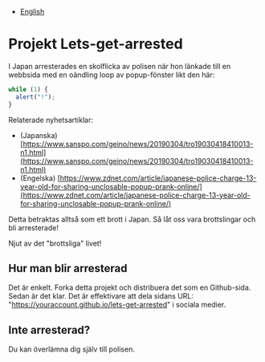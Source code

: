 - [English](README.md)

# Projekt Lets-get-arrested

I Japan arresterades en skolflicka av polisen när hon länkade till en webbsida med en oändling loop av popup-fönster likt den här:

```js
while (1) {
  alert("!");
}
```

Relaterade nyhetsartiklar:

- (Japanska) [https://www.sanspo.com/geino/news/20190304/tro19030418410013-n1.html](https://www.sanspo.com/geino/news/20190304/tro19030418410013-n1.html)
- (Engelska) [https://www.zdnet.com/article/japanese-police-charge-13-year-old-for-sharing-unclosable-popup-prank-online/](https://www.zdnet.com/article/japanese-police-charge-13-year-old-for-sharing-unclosable-popup-prank-online/)

Detta betraktas alltså som ett brott i Japan. Så låt oss vara brottslingar och bli arresterade!

Njut av det "brottsliga" livet!

## Hur man blir arresterad

Det är enkelt. Forka detta projekt och distribuera det som en Github-sida. Sedan är det klar. Det är effektivare att dela sidans URL: "https://youraccount.github.io/lets-get-arrested" i sociala medier.

## Inte arresterad?

Du kan överlämna dig själv till polisen.

